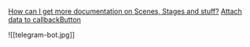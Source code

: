 [How can I get more documentation on Scenes, Stages and stuff?](https://github.com/telegraf/telegraf/issues/705)
[Attach data to callbackButton](https://github.com/telegraf/telegraf/issues/536)

![[telegram-bot.jpg]]